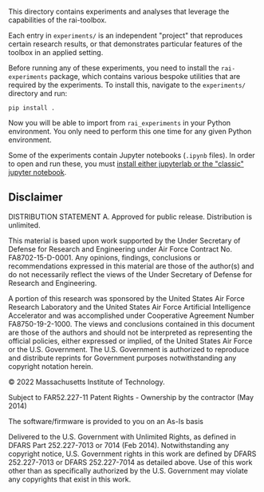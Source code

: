 This directory contains experiments and analyses that leverage the capabilities of the rai-toolbox.

Each entry in `experiments/` is an independent "project" that reproduces certain research results, or
that demonstrates particular features of the toolbox in an applied setting.

Before running any of these experiments, you need to install the `rai-experiments` package, which contains
various bespoke utilities that are required by the experiments. To install this, navigate to the `experiments/`
directory and run:

```shell
pip install .
```

Now you will be able to import from `rai_experiments` in your Python environment. You only need to perform
this one time for any given Python environment.

Some of the experiments contain Jupyter notebooks (`.ipynb` files). In order to open and run these, you must [install
either jupyterlab or the "classic" jupyter notebook](https://jupyter.org/install).

## Disclaimer

DISTRIBUTION STATEMENT A. Approved for public release. Distribution is unlimited.

This material is based upon work supported by the Under Secretary of Defense for Research and Engineering under Air Force Contract No. FA8702-15-D-0001. Any opinions, findings, conclusions or recommendations expressed in this material are those of the author(s) and do not necessarily reflect the views of the Under Secretary of Defense for Research and Engineering.

A portion of this research was sponsored by the United States Air Force Research Laboratory and the United States Air Force Artificial Intelligence Accelerator and was accomplished under Cooperative Agreement Number FA8750-19-2-1000. The views and conclusions contained in this document are those of the authors and should not be interpreted as representing the official policies, either expressed or implied, of the United States Air Force or the U.S. Government. The U.S. Government is authorized to reproduce and distribute reprints for Government purposes notwithstanding any copyright notation herein.

© 2022 Massachusetts Institute of Technology.

Subject to FAR52.227-11 Patent Rights - Ownership by the contractor (May 2014)

The software/firmware is provided to you on an As-Is basis

Delivered to the U.S. Government with Unlimited Rights, as defined in DFARS Part 252.227-7013 or 7014 (Feb 2014). Notwithstanding any copyright notice, U.S. Government rights in this work are defined by DFARS 252.227-7013 or DFARS 252.227-7014 as detailed above. Use of this work other than as specifically authorized by the U.S. Government may violate any copyrights that exist in this work.
